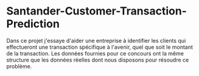 # Santander-Customer-Transaction-Prediction

Dans ce projet j'essaye d'aider une entreprise à identifier les clients qui effectueront une transaction spécifique à l'avenir, quel que soit le montant de la transaction. Les données fournies pour ce concours ont la même structure que les données réelles dont nous disposons pour résoudre ce problème.
